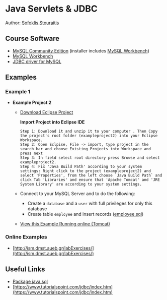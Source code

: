 # Java Servlets & JDBC

Author: [Sofoklis Stouraitis](mailto:sofos@aueb.gr)



## Course Software

* [MySQL Community Edition](https://dev.mysql.com/downloads/installer/) (installer includes [MySQL Workbench](https://dev.mysql.com/downloads/workbench/))
* [MySQL Workbench](https://dev.mysql.com/downloads/workbench/)
* [JDBC driver for MySQL](https://dev.mysql.com/downloads/connector/j/)


## Examples

### Example 1

* **Example Project 2**
  * [Download Eclipse Project](examples/exampleproject2.zip)

    **Import Project into Eclipse IDE**
    ```
    Step 1: Download it and unzip it to your computer . Then Copy the project's root folder (exampleproject2) into your Eclipse Workspace.
    Step 2: Open Eclpise, File -> import, type project in the search bar and choose Existing Projects into Workspace and press next
    Step 3: In field select root directory press Browse and select exampleproject2.
    Step 4: Fix 'Java Build Path' according to your system settings: Right click to the project (exampleproject2) and select 'Properties', from the left choose `Java Build Path` and click Tab 'Libraries' and ensure that 'Apache Tomcat' and 'JRE System Library' are according to your system settings.
    ```

  * Connect to your MySQL Server and to do the following:
    * Create a `database` and a `user` with full privileges for only this database
    * Create table `employee` and insert records ([employee.sql](examples/employee.sql))
  * [View this Example Running online (Tomcat)](http://orfeas.dmst.aueb.gr/exampleproject2/search)

### Online Examples

* [http://ism.dmst.aueb.gr/labExercises/](http://ism.dmst.aueb.gr/labExercises/)


## Useful Links

* [Package java.sql](https://docs.oracle.com/javase/8/docs/api/index.html?java/sql/package-summary.html)
* [https://www.tutorialspoint.com/jdbc/index.htm](https://www.tutorialspoint.com/jdbc/index.htm)

